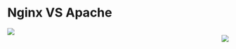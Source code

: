<p align="center">
<h1>Nginx   VS         Apache</h1>
<div align="left"><img src="https://desarrolloweb.com/storage/tag_images/actual/nzShTvdaGzLCIO0FalGMkhnqXIcXcIwXABW9b4JU.png"></div>
<div align="right"><img src="https://cdn.icon-icons.com/icons2/2107/PNG/512/file_type_nginx_icon_130305.png"></div>
</p>
